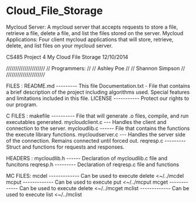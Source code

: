 Cloud_File_Storage
==================

Mycloud Server: A mycloud server that accepts requests to store a file, retrieve a file, delete a file, and list the files stored on the server. Mycloud Applications: Four client mycloud applications that will store, retrieve, delete, and list files on your mycloud server.


CS485
Project 4
My Cloud File Storage
12/10/2014

/////////////////////
// Programmers:	   //
// Ashley Poe	   //
// Shannon Simpson //
/////////////////////

  FILES  :
README.md --------- This file
Documentation.txt - File that contains a brief description of the project including 
			algorithms used. Special features and limitations included in 
			this file.
LICENSE ----------- Protect our rights to our program.


  C FILES  :
makefile ---------- File that will generate .o files, compile, and run executables generated.
mycloudclient.c --- Handles the client and connection to the server.
mycloudlib.c ------ File that contains the functions the execute library functions.
mycloudserver.c --- Handles the server side of the connection. Remains connected until forced out.
reqresp.c --------- Struct and functions for requests and responses. 

  HEADERS  :
mycloudlib.h ------ Declaration of mycloudlib.c file and funcitons
reqresp.h --------- Declaration of reqresp.c file and functions

  MC FILES:
mcdel ------------- Can be used to execute delete <~/../mcdel <host> <port> <key> <filename>
mcput ------------- Can be used to execute put <~/../mcput <host> <port> <key> <filename>
mcget ------------- Can be used to execute delete <~/../mcget <host> <port> <key> <filename>
mclist ------------- Can be used to execute list <~/../mclist <host> <port> <key>
